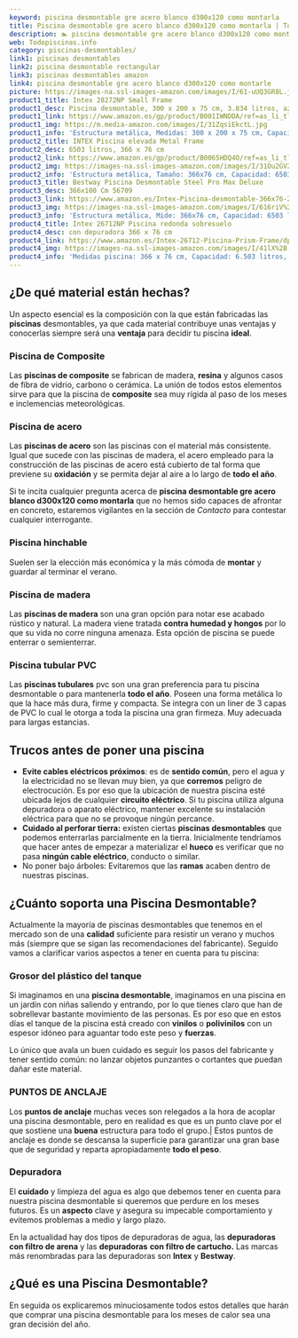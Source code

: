 ```yaml
---
keyword: piscina desmontable gre acero blanco d300x120 como montarla
title: Piscina desmontable gre acero blanco d300x120 como montarla | Todopiscinas.info
description: 🏊 piscina desmontable gre acero blanco d300x120 como montarla Ideales para este verano 2021. Aquí puedes comprar piscina desmontable gre acero blanco d300x120 como montarla y comparar con otras similares. No dejes escapar piscina desmontable gre acero blanco d300x120 como montarla a un precio realmente tentador.
web: Todopiscinas.info
category: piscinas-desmontables/
link1: piscinas desmontables
link2: piscina desmontable rectangular
link3: piscinas desmontables amazon
link4: piscina desmontable gre acero blanco d300x120 como montarle
picture: https://images-na.ssl-images-amazon.com/images/I/61-uUQ3GR8L.jpg
product1_title: Intex 28272NP Small Frame
product1_desc: Piscina desmontable, 300 x 200 x 75 cm, 3.834 litros, azul
product1_link: https://www.amazon.es/gp/product/B001IWNDDA/ref=as_li_tl?ie=UTF8&camp=3638&creative=24630&creativeASIN=B001IWNDDA&linkCode=as2&tag=todopiscinas0e-21&linkId=25b9d647487c889cb6ef56ed63f50ca1
product1_img: https://m.media-amazon.com/images/I/31ZqsiEkctL.jpg
product1_info: 'Estructura metálica, Medidas: 300 x 200 x 75 cm, Capacidad: 3.834 litros, Para 6 personas (+ 6 años), Fácil montaje, Forma rectangular'
product2_title: INTEX Piscina elevada Metal Frame
product2_desc: 6503 litros, 366 x 76 cm
product2_link: https://www.amazon.es/gp/product/B0065HDQ4O/ref=as_li_tl?ie=UTF8&camp=3638&creative=24630&creativeASIN=B0065HDQ4O&linkCode=as2&tag=todopiscinas0e-21&linkId=ed2430e3ba564d3527ee103df33ed7b3
product2_img: https://images-na.ssl-images-amazon.com/images/I/31Ou2GV2SAL.jpg
product2_info: 'Estructura metálica, Tamaño: 366x76 cm, Capacidad: 6503 litros, Forma circular, De 4 a 7 personas (+6 años)'
product3_title: Bestway Piscina Desmontable Steel Pro Max Deluxe
product3_desc: 366x100 Cm 56709
product3_link: https://www.amazon.es/Intex-Piscina-desmontable-366x76-28210NP/dp/B0065HDQ4O?__mk_es_ES=%C3%85M%C3%85%C5%BD%C3%95%C3%91&crid=25UQGV9HG2INI&dchild=1&keywords=piscinas+desmontables&qid=1615854176&sprefix=piscinas+dem%2Caps%2C201&sr=8-5&linkCode=ll1&tag=todopiscinas0e-21&linkId=34f200977c6cbaab1f3f4d9ac0e64755&language=es_ES&ref_=as_li_ss_tl
product3_img: https://images-na.ssl-images-amazon.com/images/I/616riV%2BiY3L.jpg
product3_info: 'Estructura metálica, Mide: 366x76 cm, Capacidad: 6503 litros, De 4 a 7 personas mayores de 6 años, Forma circular, Tecnología Super-Tough'
product4_title: Intex 26712NP Piscina redonda sobresuelo
product4_desc: con depuradora 366 x 76 cm
product4_link: https://www.amazon.es/Intex-26712-Piscina-Prism-Frame/dp/B07FB823GL?__mk_es_ES=%C3%85M%C3%85%C5%BD%C3%95%C3%91&dchild=1&keywords=piscinas+desmontables+con+depuradora&qid=1615936418&sr=8-5&linkCode=ll1&tag=todopiscinas0e-21&linkId=d98699de7830cd471766fa1daa36de34&language=es_ES&ref_=as_li_ss_tl
product4_img: https://images-na.ssl-images-amazon.com/images/I/41lX%2B-YpibL.jpg
product4_info: 'Medidas piscina: 366 x 76 cm, Capacidad: 6.503 litros, Incluye depuradora de cartucha A, Lona resistente triple capa'
---
```




## ¿De qué material están hechas?

Un aspecto esencial es la composición con la que están fabricadas las **piscinas** desmontables, ya que cada material contribuye unas ventajas y conocerlas siempre será una **ventaja** para decidir tu piscina **ideal**.


### Piscina de Composite

Las **piscinas de composite** se fabrican de madera, **resina** y algunos casos de fibra de vidrio, carbono o cerámica. La unión de todos estos elementos sirve para que la piscina de **composite** sea muy rígida al paso de los meses e inclemencias meteorológicas.


### Piscina de acero

Las **piscinas de acero** son las piscinas con el material más consistente. Igual que sucede con las piscinas de madera, el acero empleado para la construcción de las piscinas de acero está cubierto de tal forma que previene su **oxidación** y se permita dejar al aire a lo largo de **todo el año**.

Si te incita cualquier pregunta acerca de **piscina desmontable gre acero blanco d300x120 como montarla** que no hemos sido capaces de afrontar en concreto, estaremos vigilantes en la sección de _Contacto_ para contestar cualquier interrogante.


### Piscina hinchable

Suelen ser la elección más económica y la más cómoda de **montar** y guardar al terminar el verano.


### Piscina de madera

Las **piscinas de madera** son una gran opción para notar ese acabado rústico y natural. La madera viene tratada **contra humedad y hongos** por lo que su vida no corre ninguna amenaza. Esta opción de piscina se puede enterrar o semienterrar.


### Piscina tubular PVC

Las **piscinas tubulares** pvc son una gran preferencia para tu piscina desmontable o para mantenerla **todo el año**. Poseen una forma metálica lo que la hace más dura, firme y compacta. Se integra con un liner de 3 capas de PVC lo cual le otorga a toda la piscina una gran firmeza. Muy adecuada para largas estancias.


## Trucos antes de poner una piscina



*   **Evite cables eléctricos próximos**: es de **sentido común**, pero el agua y la electricidad no se llevan muy bien, ya que **corremos** peligro de electrocución. Es por eso que la ubicación de nuestra piscina esté ubicada lejos de cualquier **circuito eléctrico**. Si tu piscina utiliza alguna depuradora o aparato eléctrico, mantener excelente su instalación eléctrica para que no se provoque ningún percance.
*   **Cuidado al perforar tierra:** existen ciertas **piscinas desmontables** que podemos enterrarlas parcialmente en la tierra. Inicialmente tendríamos que hacer antes de empezar a materializar el **hueco** es verificar que no pasa **ningún cable eléctrico**, conducto o similar.
*   No poner bajo árboles: Evitaremos que las **ramas** acaben dentro de nuestras piscinas.


## ¿Cuánto soporta una Piscina Desmontable?

Actualmente la mayoría de piscinas desmontables que tenemos en el mercado son de una **calidad** suficiente para resistir un verano y muchos más (siempre que se sigan las recomendaciones del fabricante). Seguido vamos a clarificar varios aspectos a tener en cuenta para tu piscina:


### Grosor del plástico del tanque

Si imaginamos en una **piscina desmontable**, imaginamos en una piscina en un jardín con niñas saliendo y entrando, por lo que tienes claro que han de sobrellevar bastante movimiento de las personas. Es por eso que en estos días el tanque de la piscina está creado con **vinilos** o **polivinilos** con un espesor idóneo para aguantar todo este peso y **fuerzas**.

Lo único que avala un	 buen cuidado es seguir los pasos del fabricante y tener sentido común: no lanzar objetos punzantes o cortantes que puedan dañar este material.


### PUNTOS DE ANCLAJE

Los **puntos de anclaje** muchas veces son relegados a la hora de acoplar una piscina desmontable, pero en realidad es que es un punto clave por el que sostiene una **buena** estructura para todo el grupo.| Estos puntos de anclaje es donde se descansa la superficie para garantizar una gran base que de seguridad y reparta apropiadamente **todo el peso**.


### Depuradora

El **cuidado** y limpieza del agua es algo que debemos tener en cuenta para nuestra piscina desmontable si queremos que perdure en los meses futuros. Es un **aspecto** clave y asegura su impecable comportamiento y evitemos problemas a medio y largo plazo.

En la actualidad hay dos tipos de depuradoras de agua, las **depuradoras con filtro de arena** y  las **depuradoras** **con filtro de cartucho.** Las marcas más renombradas para las depuradoras son **Intex** y **Bestway**.

<brand-panel :title=product1_title :desc=product1_desc :img=product1_img :link=product1_link></brand-panel>
## ¿Qué es una Piscina Desmontable?



En seguida os explicaremos minuciosamente todos estos detalles que harán que comprar una piscina desmontable para los meses de calor sea una gran decisión del año.

<external-banner></external-banner>


<stats-list :link1=link1 :link2=link2 :link3=link3 :link4=link4 :category=category></stats-list>